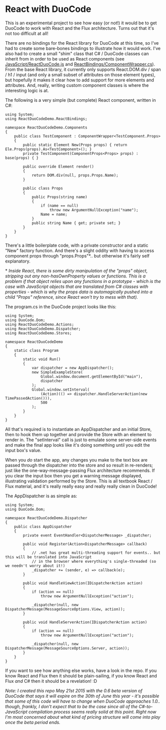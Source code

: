 # React with DuoCode

This is an experimental project to see how easy (or not!) it would be to get DuoCode to work with React and the Flux architecture. Turns out that it's not too difficult at all!

There are no bindings for the React library for DuoCode at this time, so I've had to create some bare-bones bindings to illustrate how it would work. I've also had to create a small "shim" class that C# / DuoCode classes can inherit from in order to be used as React components (see [JavaScript/ReactDuoCode.js](https://bitbucket.org/DanRoberts/reactduocode/src/b82ec608b74244af964794ef4513972db39abc12/ReactDuoCode/JavaScript/ReactDuoCode.js?at=default) and [ReactBindings/ComponentWrapper.cs](https://bitbucket.org/DanRoberts/reactduocode/src/b82ec608b74244af964794ef4513972db39abc12/ReactDuoCode/ReactBindings/ComponentWrapper.cs?at=default)). From the base React library, it currently only supports React.DOM.div / span / h1 / input (and only a small subset of attributes on those element types), but hopefully it makes it clear how to add support for more elements and attributes. And, really, writing custom component classes is where the interesting logic is at.

The following is a very simple (but complete) React component, written in C#:

    using System;
    using ReactDuoCodeDemo.ReactBindings;

    namespace ReactDuoCodeDemo.Components
    {
        public class TestComponent : ComponentWrapper<TestComponent.Props>
        {
            public static Element New(Props props) { return Ele.Props(props).As<TestComponent>(); }
            private TestComponent(ComponentProps<Props> props) : base(props) { }
    
            public override Element render()
            {
                return DOM.div(null, props.Props.Name);
            }
    
            public class Props
            {
                public Props(string name)
                {
                    if (name == null)
                        throw new ArgumentNullException("name");
                    Name = name;
                }
                public string Name { get; private set; }
            }
        }
    }

There's a little boilerplate code, with a private constructor and a static "New" factory function. And there's a slight oddity with having to access component props through "props.Props"*.. but otherwise it's fairly self explanatory.

\* *Inside React, there is some dirty manipulation of the "props" object, stripping out any non-hasOwnProperty values or functions. This is a problem if that object relies upon any functions in a prototype - which is the case with JavaScript objects that are translated from C# classes with properties - which is why the props data is automagically pushed into a child "Props" reference, since React won't try to mess with that).*

The program.cs in the DuoCode project looks like this:

    using System;
    using DuoCode.Dom;
    using ReactDuoCodeDemo.Actions;
    using ReactDuoCodeDemo.Dispatcher;
    using ReactDuoCodeDemo.Stores;

    namespace ReactDuoCodeDemo
    {
        static class Program
        {
            static void Run()
            {
                var dispatcher = new AppDispatcher();
                new SimpleExampleStore(
                    Global.window.document.getElementById("main"),
                    dispatcher
                );
                Global.window.setInterval(
                    (Action)(() => dispatcher.HandleServerAction(new TimePassedAction())),
                    500
                );
            }
        }
    }

All that's required is to instantiate an AppDispatcher and an initial Store, then to hook them up together and provide the Store with an element to render in. The "setInterval" call is just to emulate some server-side events and make the final app looks like it's doing something until you edit the input box's value.

When you *do* start the app, any changes you make to the text box are passed through the dispatcher into the store and so result in re-renders; just like the one-way-message-passing Flux architecture recommends. If you clear the input box then you get a warning message displayed, illustrating validation performed by the Store. This is all textbook React / Flux material, and it's really really easy and really really clean in DuoCode!

The AppDispatcher is as simple as:

    using System;
    using DuoCode.Dom;

    namespace ReactDuoCodeDemo.Dispatcher
    {
        public class AppDispatcher
        {
            private event EventHandler<DispatcherMessage> _dispatcher;

            public void Register(Action<DispatcherMessage> callback)
            {
                // .net has great multi-threading support for events.. but this will be translated into JavaScript
                // in the browser where everything's single-threaded (so we needn't worry about it!)
                _dispatcher += (sender, e) => callback(e);
            }

            public void HandleViewAction(IDispatcherAction action)
            {
                if (action == null)
                    throw new ArgumentNullException("action");

                _dispatcher(null, new DispatcherMessage(MessageSourceOptions.View, action));
            }

            public void HandleServerAction(IDispatcherAction action)
            {
                if (action == null)
                    throw new ArgumentNullException("action");

                _dispatcher(null, new DispatcherMessage(MessageSourceOptions.Server, action));
            }
        }
    }

If you want to see how anything else works, have a look in the repo. If you know React and Flux then it should be plain-sailing, if you know React and Flux *and* C# then it should be a revelation! :D

*Note: I created this repo May 21st 2015 with the 0.6 beta version of DuoCode that says it will expire on the 30th of June this year - it's possible that some of this code will have to change when DuoCode approaches 1.0.. though, frankly, I don't expect that to be the case since all of the C#-to-JavaScript compilation process seems really solid at this point. Right now I'm most concerned about what kind of pricing structure will come into play once the beta period ends.*